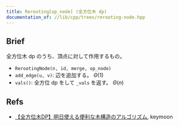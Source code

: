 ```yaml
---
title: Rerooting[op_node] (全方位木 dp)
documentation_of: //lib/cpp/trees/rerooting-node.hpp
---
```

## Brief
全方位木 dp のうち、頂点に対して作用するもの。

* `RerootingNode(n, id, merge, op_node)`
* `add_edge(u, v)`: 辺を追加する。 $\Theta(1)$
* `vals()`: 全方位 dp をして `_vals` を返す。 $\Theta(n)$

## Refs
* [【全方位木DP】明日使える便利な木構造のアルゴリズム](https://qiita.com/keymoon/items/2a52f1b0fb7ef67fb89e), keymoon
